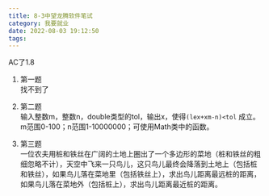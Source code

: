 ```yaml
---
title: 8-3中望龙腾软件笔试
category: 我要就业
date: 2022-08-03 19:12:50
tags:
---
```

AC了1.8

1. 第一题  
找不到了

2. 第二题  
输入整数m，整数n，double类型的tol，输出x，使得`(lex+xm-n)<tol` 成立。
m范围0-100；n范围1-10000000；可使用Math类中的函数。

3. 第三题  
一位农夫用桩和铁丝在广阔的土地上圈出了一个多边形的菜地（桩和铁丝的粗细忽略不计），天空中飞来一只鸟儿，这只鸟儿最终会降落到土地上（包括桩和铁丝），如果鸟儿落在菜地里（包括铁丝上），求出鸟儿距离最远桩的距离，如果鸟儿落在菜地外（包括桩上），求出鸟儿距离最近桩的距离。